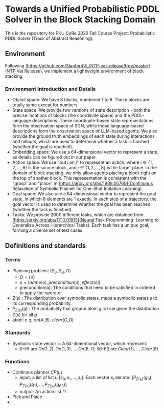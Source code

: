 # Towards a Unified Probabilistic PDDL Solver in the Block Stacking Domain

This is the repository for PKU CoRe 2023 Fall Course Project: Probabilistic PDDL Solver (Track of Abstract Reasoning).

## Environment

Following [https://github.com/StanfordVL/NTP-vat-release/tree/master](NTP Vat Release), we implement a lightweight environment of block stacking.

### Environment Introduction and Details
- Object space: We have 8 blocks, numbered 1 to 8. These blocks are totally same except for numbers.
- State space: We provide two versions of state description - both the precise locations of blocks (the coordinate space) and the PDDL-language descriptions. These coordinate-based state representations form the observation space of SGN, while those language-based descriptions form the observation space of LLM-based agents. We also provide the ground truth embeddings of each state during interactions and rollouts, which are used to determine whether a task is finished (whether the goal is reached).
- Embedding space: We use a 64-dimensional vector to represent a state, as details can be figured out in our paper.
- Action space: We use "put $i$ on $j$" to represent an action, where $i \in \{1, 2, ..., 8\}$ is the source block, and $j \in \{1, 2, ..., 8\}$ is the target place. In the domain of block stacking, we only allow agents placing a block right on the top of another block. This representation is consistent with the "grasp" and "place" in [https://arxiv.org/abs/1908.06769](Continuous Relaxation of Symbolic Planner for One-Shot Imitation Learning).
- Goal space: We also use a 64-dimensional vector to represent the goal state, in which 8 elements are 1 exactly. In each step of a trajectory, the goal vector is used to determine whether the goal has been reached (whether the task is finished).
- Tasks: We provide 2000 different tasks, which are obtained from [https://arxiv.org/abs/1710.01813](Neural Task Programming: Learning to Generalize Across Hierarchical Tasks). Each task has a unique goal, forming a diverse set of test cases.









## Definitions and standards
### Terms
* Planning problem: $(S_0,S_G,O)$
  * $O = \{o\}$
  * $o = (name(o), precondition(o),effect(o))$
  * precondition(o): The conditions that need to be satisfied in ordered to apply the operator.
* $Z(s)$ : The distribution over symbolic states, maps a symbolic states $s$ to its corresponding probability.
* $P_{Z(s)}(g)$ : The probability that ground atom $g$ is true given the distribution $Z(s)$ for all $g$
* atom: e.g. $on(A, B)$, $clear(C,D)$


### Standards
* Symbolic state vector $s$: A 64-dimentional vector, which represent:
  * 0-55 are $On(1, 2), On(1, 3), ... ,On(8, 7)$; 56-63 are $Clear(1),..., Clear(8)$


### Functions
* Continous planner $CP(L)$
  * input: a list of list $L$:$[s_0,s_1,...,s_t]$. Each vector $s_i$ denote: $[P_{Z(s_i)}(g_0),P_{Z(s_i)}(g_1),...,P_{Z(s_i)}(g_{63})]$
  * output: An action list $\Pi$.
* Pick and Place
* 
